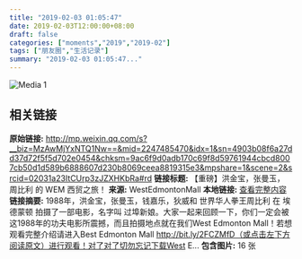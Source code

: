 ```yaml
---
title: "2019-02-03 01:05:47"
date: 2019-02-03T12:00:00+08:00
draft: false
categories: ["moments","2019","2019-02"]
tags: ["朋友圈","生活记录"]
summary: "2019-02-03 01:05:47..."
---
```


![Media 1](/Moments/photos/2019-02-03/201902030105470.jpg)

## 相关链接

**原始链接:** http://mp.weixin.qq.com/s?__biz=MzAwMjYxNTQ1Nw==&mid=2247485470&idx=1&sn=4903b08f6a27dd37d72f5f5d702e0454&chksm=9ac6f9d0adb170c69f8d59761944cbcd8007cb50d1d589b6888607d230b8069ceea8819315e3&mpshare=1&scene=2&srcid=02031a23ItCUrp3zJZXHKbRa#rd
**链接标题:** 【重磅】洪金宝，张曼玉，周比利 的 WEM 西贸之旅！
**来源:** WestEdmontonMall
**本地链接:** [查看完整内容](/link_content/2019/02/2019-02-03-2/link_content/)
**链接摘要:** 1988年，洪金宝，张曼玉，钱嘉乐，狄威和 世界华人拳王周比利 在 埃德蒙顿 拍摄了一部电影，名字叫 过埠新娘。大家一起来回顾一下，你们一定会被这1988年的功夫电影所震撼，而且拍摄地点就在我们West Edmonton Mall！若想观看完整介绍请进入Best Edmonton Mall http://bit.ly/2FCZMfD（或点击左下方阅读原文）进行观看！对了对了切勿忘记下载West E...
**包含图片:** 16 张

